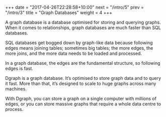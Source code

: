 +++
date = "2017-04-26T22:28:58+10:00"
next = "/intro/5"
prev = "/intro/3"
title = "Graph Databases"
weight = 4
+++

A graph database is a database optimised for storing and querying graphs.  When it comes to relationships, graph databases are much faster than SQL databases.

SQL databases get bogged down by graph-like data because following
edges means joining tables; sometimes big tables; the more edges, the
more joins, and the more data needs to be loaded and processed.

In a graph database, the edges are the fundamental structure, so following edges is fast.

Dgraph is a graph database.  It’s optimised to store graph data and to query it fast.  More than that, it’s designed to scale to huge graphs across many machines.

With Dgraph, you can store a graph on a single computer with millions of edges, or you can store massive graphs that require a whole data centre to process.
